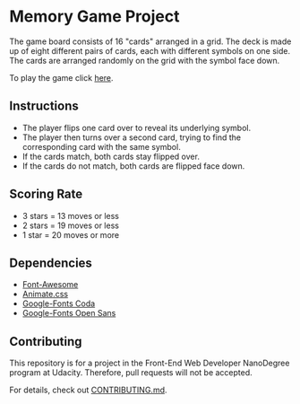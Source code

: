 # Memory Game Project

The game board consists of 16 "cards" arranged in a grid. The deck is made up of eight different pairs of cards, each with different symbols on one side. The cards are arranged randomly on the grid with the symbol face down.

To play the game click [here](https://radwamohammed.github.io/Memory-game/).

## Instructions

- The player flips one card over to reveal its underlying symbol.
- The player then turns over a second card, trying to find the corresponding card with the same symbol.
- If the cards match, both cards stay flipped over.
- If the cards do not match, both cards are flipped face down.

## Scoring Rate

- 3 stars = 13 moves or less
- 2 stars = 19 moves or less
- 1 star = 20 moves or more

## Dependencies

- [Font-Awesome](https://fontawesome.com/)
- [Animate.css](https://github.com/daneden/animate.css)
- [Google-Fonts Coda](https://fonts.google.com/specimen/Coda)
- [Google-Fonts Open Sans](https://fonts.google.com/specimen/Open+Sans)

## Contributing

This repository is  for a project in the Front-End Web Developer NanoDegree program at Udacity. Therefore, pull requests will not be accepted.

For details, check out [CONTRIBUTING.md](CONTRIBUTING.md).
